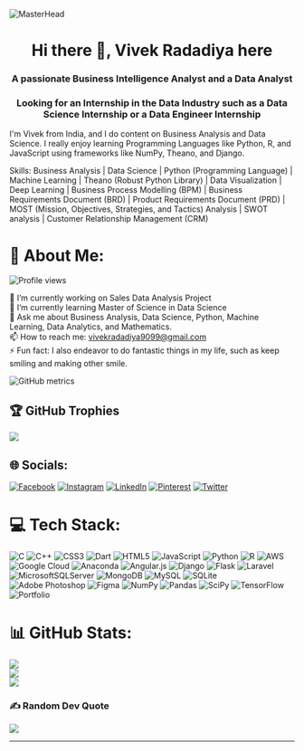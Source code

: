 ![MasterHead](https://www.learntek.org/blog/wp-content/uploads/2018/05/BA3.jpg)
<H1 align="Center">Hi there 👋, Vivek Radadiya here</H1>
<H3 align="Center">A passionate Business Intelligence Analyst and a Data Analyst</H3>
<H3 align="Center">Looking for an Internship in the Data Industry such as a Data Science Internship or a Data Engineer Internship</H3>


I'm Vivek from India,  and I do content on Business Analysis and Data Science. I really enjoy learning Programming Languages like Python, R, and JavaScript using frameworks like NumPy, Theano, and Django.

Skills: Business Analysis | Data Science | Python (Programming Language) | Machine Learning | Theano (Robust Python Library) | Data Visualization | Deep Learning | Business Process Modelling (BPM) | Business Requirements Document (BRD) | Product Requirements Document (PRD) | MOST (Mission, Objectives, Strategies, and Tactics) Analysis | SWOT analysis | Customer Relationship Management (CRM)

# 💫 About Me:
![Profile views](https://gpvc.arturio.dev/thevivekradadiya) 

🔭 I’m currently working on Sales Data Analysis Project <br> 🌱 I’m currently learning Master of Science in Data Science <br> 💬 Ask me about Business Analysis, Data Science, Python, Machine Learning, Data Analytics, and Mathematics. <br> 📫 How to reach me: vivekradadiya9099@gmail.com <br> ⚡ Fun fact: I also endeavor to do fantastic things in my life, such as keep smiling and making other smile.

![GitHub metrics](https://metrics.lecoq.io/thevivekradadiya)  

## 🏆 GitHub Trophies
![](https://github-profile-trophy.vercel.app/?username=thevivekradadiya&theme=juicyfresh&no-frame=false&no-bg=false&margin-w=4)

## 🌐 Socials:
[![Facebook](https://img.shields.io/badge/Facebook-%231877F2.svg?logo=Facebook&logoColor=white)](https://facebook.com/maths0819) [![Instagram](https://img.shields.io/badge/Instagram-%23E4405F.svg?logo=Instagram&logoColor=white)](https://instagram.com/thevivekradadiya) [![LinkedIn](https://img.shields.io/badge/LinkedIn-%230077B5.svg?logo=linkedin&logoColor=white)](https://linkedin.com/in/thevivekradadiya) [![Pinterest](https://img.shields.io/badge/Pinterest-%23E60023.svg?logo=Pinterest&logoColor=white)](https://pinterest.com/vivek_34) [![Twitter](https://img.shields.io/badge/Twitter-%231DA1F2.svg?logo=Twitter&logoColor=white)](https://twitter.com/vivekradadiyaa) 

# 💻 Tech Stack:
![C](https://img.shields.io/badge/c-%2300599C.svg?style=for-the-badge&logo=c&logoColor=white) ![C++](https://img.shields.io/badge/c++-%2300599C.svg?style=for-the-badge&logo=c%2B%2B&logoColor=white) ![CSS3](https://img.shields.io/badge/css3-%231572B6.svg?style=for-the-badge&logo=css3&logoColor=white) ![Dart](https://img.shields.io/badge/dart-%230175C2.svg?style=for-the-badge&logo=dart&logoColor=white) ![HTML5](https://img.shields.io/badge/html5-%23E34F26.svg?style=for-the-badge&logo=html5&logoColor=white) ![JavaScript](https://img.shields.io/badge/javascript-%23323330.svg?style=for-the-badge&logo=javascript&logoColor=%23F7DF1E) ![Python](https://img.shields.io/badge/python-3670A0?style=for-the-badge&logo=python&logoColor=ffdd54) ![R](https://img.shields.io/badge/r-%23276DC3.svg?style=for-the-badge&logo=r&logoColor=white) ![AWS](https://img.shields.io/badge/AWS-%23FF9900.svg?style=for-the-badge&logo=amazon-aws&logoColor=white) ![Google Cloud](https://img.shields.io/badge/Google%20Cloud-%234285F4.svg?style=for-the-badge&logo=google-cloud&logoColor=white) ![Anaconda](https://img.shields.io/badge/Anaconda-%2344A833.svg?style=for-the-badge&logo=anaconda&logoColor=white) ![Angular.js](https://img.shields.io/badge/angular.js-%23E23237.svg?style=for-the-badge&logo=angularjs&logoColor=white) ![Django](https://img.shields.io/badge/django-%23092E20.svg?style=for-the-badge&logo=django&logoColor=white) ![Flask](https://img.shields.io/badge/flask-%23000.svg?style=for-the-badge&logo=flask&logoColor=white) ![Laravel](https://img.shields.io/badge/laravel-%23FF2D20.svg?style=for-the-badge&logo=laravel&logoColor=white) ![MicrosoftSQLServer](https://img.shields.io/badge/Microsoft%20SQL%20Sever-CC2927?style=for-the-badge&logo=microsoft%20sql%20server&logoColor=white) ![MongoDB](https://img.shields.io/badge/MongoDB-%234ea94b.svg?style=for-the-badge&logo=mongodb&logoColor=white) ![MySQL](https://img.shields.io/badge/mysql-%2300f.svg?style=for-the-badge&logo=mysql&logoColor=white) ![SQLite](https://img.shields.io/badge/sqlite-%2307405e.svg?style=for-the-badge&logo=sqlite&logoColor=white) ![Adobe Photoshop](https://img.shields.io/badge/adobephotoshop-%2331A8FF.svg?style=for-the-badge&logo=adobephotoshop&logoColor=white) 	![Figma](https://img.shields.io/badge/figma-%23F24E1E.svg?style=for-the-badge&logo=figma&logoColor=white) ![NumPy](https://img.shields.io/badge/numpy-%23013243.svg?style=for-the-badge&logo=numpy&logoColor=white) ![Pandas](https://img.shields.io/badge/pandas-%23150458.svg?style=for-the-badge&logo=pandas&logoColor=white) ![SciPy](https://img.shields.io/badge/SciPy-%230C55A5.svg?style=for-the-badge&logo=scipy&logoColor=%white) ![TensorFlow](https://img.shields.io/badge/TensorFlow-%23FF6F00.svg?style=for-the-badge&logo=TensorFlow&logoColor=white) ![Portfolio](https://img.shields.io/badge/Portfolio-%23000000.svg?style=for-the-badge&logo=firefox&logoColor=#FF7139)
# 📊 GitHub Stats:
![](https://github-readme-stats.vercel.app/api?username=thevivekradadiya&theme=radical&hide_border=false&include_all_commits=true&count_private=true)<br/>
![](https://github-readme-streak-stats.herokuapp.com/?user=thevivekradadiya&theme=radical&hide_border=false)<br/>
![](https://github-readme-stats.vercel.app/api/top-langs/?username=thevivekradadiya&theme=radical&hide_border=false&include_all_commits=true&count_private=true&layout=compact)

### ✍️ Random Dev Quote
![](https://quotes-github-readme.vercel.app/api?type=vetical&theme=radical)

---

<!-- Proudly created with GPRM ( https://gprm.itsvg.in ) -->
